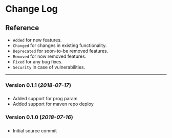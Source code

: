 Change Log
==========
Reference
------
-   `Added`  for new features.
-   `Changed`  for changes in existing functionality.
-   `Deprecated`  for soon-to-be removed features.
-   `Removed`  for now removed features.
-   `Fixed`  for any bug fixes.
-   `Security`  in case of vulnerabilities.
------ 
### Version 0.1.1 (_2018-07-17_)
##### 
- Added support for prog param
- Added support for maven repo deploy
### Version 0.1.0 (_2018-07-16_)
##### 
- Initial source commit